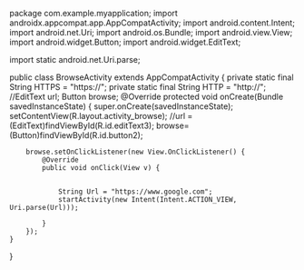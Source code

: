 package com.example.myapplication;
import androidx.appcompat.app.AppCompatActivity;
import android.content.Intent;
import android.net.Uri;
import android.os.Bundle;
import android.view.View;
import android.widget.Button;
import android.widget.EditText;

import static android.net.Uri.parse;

public class BrowseActivity extends AppCompatActivity {
    private static final String HTTPS = "https://";
    private static final String HTTP = "http://";
    //EditText url;
    Button browse;
    @Override
    protected void onCreate(Bundle savedInstanceState) {
        super.onCreate(savedInstanceState);
        setContentView(R.layout.activity_browse);
        //url = (EditText)findViewById(R.id.editText3);
        browse=(Button)findViewById(R.id.button2);

        browse.setOnClickListener(new View.OnClickListener() {
            @Override
            public void onClick(View v) {
               

                String Url = "https://www.google.com";
                startActivity(new Intent(Intent.ACTION_VIEW, Uri.parse(Url)));

            }
        });
    }
}
